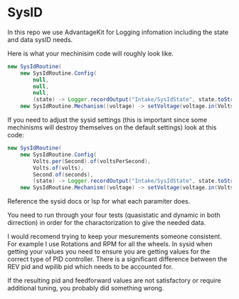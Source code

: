 # SysID

In this repo we use AdvantageKit for Logging infomation including the state and data sysID needs.

Here is what your mechinisim code will roughly look like.
```java
new SysIdRoutine(
    new SysIdRoutine.Config(
        null,
        null,
        null,
        (state) -> Logger.recordOutput("Intake/SysIdState", state.toString())),
    new SysIdRoutine.Mechanism((voltage) -> setVoltage(voltage.in(Volts)), null, rollers));
```

If you need to adjust the sysid settings (this is important since some mechinisms will destroy themselves on the default settings) look at this code:
```java
new SysIdRoutine(
    new SysIdRoutine.Config(
        Volts.per(Second).of(voltsPerSecond),
        Volts.of(volts),
        Second.of(seconds),
        (state) -> Logger.recordOutput("Intake/SysIdState", state.toString())),
    new SysIdRoutine.Mechanism((voltage) -> setVoltage(voltage.in(Volts)), null, rollers));
```
Reference the sysid docs or lsp for what each paramiter does.


You need to run through your four tests (quasistatic and dynamic in both dirrection) in order for the charactorization to give the needed data.

I would recomend trying to keep your mesurements someone consistent. For example I use Rotations and RPM for all the wheels.
In sysid when getting your values you need to ensure you are getting values for the correct type of PID controller. There is a significant difference between the REV pid and wpilib pid which needs to be accounted for.

If the resulting pid and feedforward values are not satisfactory or require additional tuning, you probably did something wrong.


